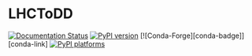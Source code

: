 # LHCToDD

[![Documentation Status][rtd-badge]][rtd-link]
[![PyPI version][pypi-version]][pypi-link]
[![Conda-Forge][conda-badge]][conda-link]
[![PyPI platforms][pypi-platforms]][pypi-link]

[pypi-link]:                https://pypi.org/project/lhctodd/
[pypi-platforms]:           https://img.shields.io/pypi/pyversions/lhctodd
[pypi-version]:             https://badge.fury.io/py/lhctodd.svg
[rtd-badge]:                https://readthedocs.org/projects/lhctodd/badge/?version=latest
[rtd-link]:                 https://lhctodd.readthedocs.io/en/latest/?badge=latest
